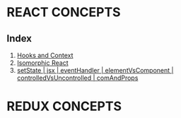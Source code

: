 # REACT CONCEPTS

## Index

1. [Hooks and Context](https://github.com/ashishtayal89/mernguide/tree/react-hook-context)
2. [Isomorphic React](https://github.com/ashishtayal89/mernguide/tree/react-isomorphic)
3. [setState | jsx | eventHandler | elementVsComponent | controlledVsUncontrolled | comAndProps](https://github.com/ashishtayal89/reactbasic/tree/master/src/topics)

# REDUX CONCEPTS
